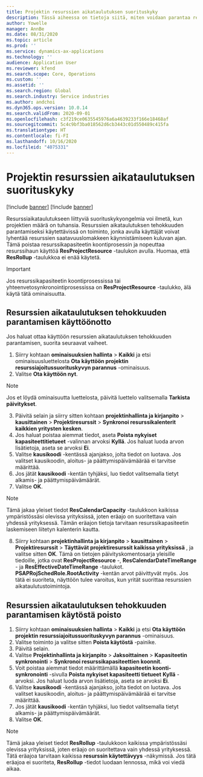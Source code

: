 ```yaml
---
title: Projektin resurssien aikataulutuksen suorituskyky
description: Tässä aiheessa on tietoja siitä, miten voidaan parantaa resurssien aikatauluttamisen tehokkuutta useissa projekteissa.
author: Yowelle
manager: AnnBe
ms.date: 08/31/2020
ms.topic: article
ms.prod: ''
ms.service: dynamics-ax-applications
ms.technology: ''
audience: Application User
ms.reviewer: kfend
ms.search.scope: Core, Operations
ms.custom: ''
ms.assetid: ''
ms.search.region: Global
ms.search.industry: Service industries
ms.author: andchoi
ms.dyn365.ops.version: 10.0.14
ms.search.validFrom: 2020-09-01
ms.openlocfilehash: c3f219ce0635545976a6a4639233f166e18468af
ms.sourcegitcommit: 5c4c9bf3ba018562d6cb3443c01d550489c415fa
ms.translationtype: HT
ms.contentlocale: fi-FI
ms.lasthandoff: 10/16/2020
ms.locfileid: "4075331"
---
```

# <a name="project-resource-scheduling-performance"></a>Projektin resurssien aikataulutuksen suorituskyky

[!include [banner](../includes/banner.md)]
[!include [banner](../includes/preview-banner.md)]


Resurssiaikataulutukseen liittyviä suorituskykyongelmia voi ilmetä, kun projektien määrä on tuhansia. Resurssien aikataulutuksen tehokkuuden parantamiseksi käytettävissä on toiminto, jonka avulla käyttäjät voivat lyhentää resurssien saatavuuslomakkeen käynnistämiseen kuluvan ajan. Tämä poistaa resurssikapasiteetin koontiprosessin ja nopeuttaa resurssihaun käyttöä **ResProjectResource** -taulukon avulla. Huomaa, että **ResRollup** -taulukkoa ei enää käytetä.

> [!IMPORTANT]
> Jos resurssikapasiteetin koontiprosessissa tai yhteenvetosynkronointiprosessissa on **ResProjectResource** -taulukko, älä käytä tätä ominaisuutta.

## <a name="enable-resource-scheduling-performance-enhancement"></a>Resurssien aikataulutuksen tehokkuuden parantamisen käyttöönotto
Jos haluat ottaa käyttöön resurssien aikataulutuksen tehokkuuden parantamisen, suorita seuraavat vaiheet.

1. Siirry kohtaan **ominaisuuksien hallinta** > **Kaikki** ja etsi ominaisuusluettelosta **Ota käyttöön projektin resurssiajoitussuorituskyvyn parannus** -ominaisuus.
2. Valitse **Ota käyttöön nyt**.

> [!NOTE]
> Jos et löydä ominaisuutta luettelosta, päivitä luettelo valitsemalla **Tarkista päivitykset**.

3. Päivitä selain ja siirry sitten kohtaan **projektinhallinta ja kirjanpito** > **kausittainen** > **Projektiresurssit** > **Synkronoi resurssikalenterit kaikkien yritysten kesken**.
4. Jos haluat poistaa aiemmat tiedot, aseta **Poista nykyiset kapasiteettitietueet** -valinnan arvoksi **Kyllä**. Jos haluat luoda arvon lisätietoja, aseta se arvoksi **Ei**.
5. Valitse **kausikoodi** -kentässä ajanjakso, jolta tiedot on luotava. Jos valitset kausikoodin, aloitus- ja päättymispäivämäärää ei tarvitse määrittää.
6. Jos jätät **kausikoodi** -kentän tyhjäksi, luo tiedot valitsemalla tietyt alkamis- ja päättymispäivämäärät.
7. Valitse **OK**.

 > [!NOTE]
 > Tämä jakaa yleiset tiedot **ResCalendarCapacity** -taulukkoon kaikissa ympäristössäsi olevissa yrityksissä, joten eräajo on suoritettava vain yhdessä yrityksessä. Tämän eräajon tietoja tarvitaan resurssikapasiteetin laskemiseen liitetyn kalenterin kautta.

8. Siirry kohtaan **projektinhallinta ja kirjanpito** > **kausittainen** > **Projektiresurssit** > **Täyttävät projektiresurssit kaikissa yrityksissä** , ja valitse sitten **OK**. Tämä on tietojen päivityskomentosarja yleisille tiedoille, jotka ovat **ResProjectResource** -, **ResCalendarDateTimeRange** - ja **ResEffectiveDateTimeRange** -taulukot. **PSAPRojSchedRole.RootActivity** -kentän arvot päivittyvät myös. Jos tätä ei suoriteta, näyttöön tulee varoitus, kun yrität suorittaa resurssien aikataulutustoimintoja.
 
## <a name="turn-off-resource-scheduling-performance-enhancement"></a>Resurssien aikataulutuksen tehokkuuden parantamisen käytöstä poisto

1. Siirry kohtaan **ominaisuuksien hallinta** > **Kaikki** ja etsi **Ota käyttöön projektin resurssiajoitussuorituskyvyn parannus** -ominaisuus.
2. Valitse toiminto ja valitse sitten **Poista käytöstä** -painike.
3. Päivitä selain.
4. Valitse **Projektinhallinta ja kirjanpito** > **Jaksoittainen** > **Kapasiteetin synkronointi** > **Synkronoi resurssikapasiteettien koonnit**.
5. Voit poistaa aiemmat tiedot määrittämällä **kapasiteetin koonti-synkronointi** -sivulla **Poista nykyiset kapasiteetti tietueet** **Kyllä** -arvoksi. Jos haluat luoda arvon lisätietoja, aseta se arvoksi **Ei**.
6. Valitse **kausikoodi** -kentässä ajanjakso, jolta tiedot on luotava. Jos valitset kausikoodin, aloitus- ja päättymispäivämäärää ei tarvitse määrittää.
7. Jos jätät **kausikoodi** -kentän tyhjäksi, luo tiedot valitsemalla tietyt alkamis- ja päättymispäivämäärät.
8. Valitse **OK**.

> [!NOTE]
> Tämä jakaa yleiset tiedot **ResRollup** -taulukkoon kaikissa ympäristössäsi olevissa yrityksissä, joten eräajo on suoritettava vain yhdessä yrityksessä. Tätä eräajoa tarvitaan kaikissa **resurssin käytettävyys** -näkymissä. Jos tätä eräajoa ei suoriteta, **ResRollup** -tiedot luodaan lennossa, mikä voi viedä aikaa.

